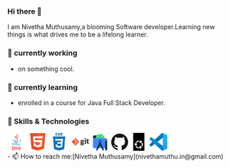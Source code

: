### Hi there 👋
I am Nivetha Muthusamy,a blooming Software developer.Learning new things is what drives me to be a lifelong learner.

### 🔭  currently working 
  + on something cool.
### 🌱 currently learning
  + enrolled in a course for Java Full Stack Developer.
### 🔧 Skills & Technologies
<div>
   <img src="https://github.com/devicons/devicon/blob/master/icons/java/java-original-wordmark.svg" title="Java" alt="Java" width="40" height="40"/>&nbsp;
    <img src="https://github.com/devicons/devicon/blob/master/icons/html5/html5-original.svg" title="HTML5" alt="HTML" width="40" height="40"/>&nbsp;
   <img src="https://github.com/devicons/devicon/blob/master/icons/css3/css3-plain-wordmark.svg"  title="CSS3" alt="CSS" width="40" height="40"/>&nbsp;
    <img src="https://github.com/devicons/devicon/blob/master/icons/git/git-original-wordmark.svg" title="Git" **alt="Git" width="40" height="40"/>
    <img src="https://github.com/devicons/devicon/blob/master/icons/androidstudio/androidstudio-original.svg" title="Android Studio" **alt="Android Studio" width="40" height="40"/>
     <img src="https://github.com/devicons/devicon/blob/master/icons/github/github-original.svg" title="GitHub" **alt="GitHub" width="40" height="40"/>
     <img src="https://github.com/devicons/devicon/blob/master/icons/ubuntu/ubuntu-plain.svg" title="Ubuntu" **alt="Ubuntu" width="40" height="40"/>
    <img src="https://github.com/devicons/devicon/blob/master/icons/vscode/vscode-original.svg" title="Vs code" **alt="Vs code" width="40" height="40"/>
</div>
- 📫 How to reach me:[Nivetha Muthusamy](nivethamuthu.in@gmail.com)

